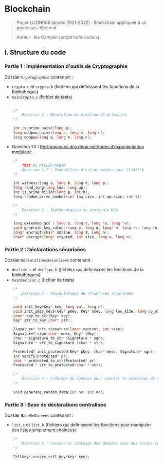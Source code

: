 # Blockchain

> Projet LU2IN006 (année 2021-2022) : Blockchain appliquée à un processus éléctoral
>
> Auteur : Ina Campan (projet hors-cursus)

## I. Structure du code

### Partie 1 : Implémentation d'outils de Cryptographie

Dossier _`Cryptographie`_ contenant :

+ `crypto.c` et `crypto.h` (fichiers qui definissent les fonctions de la bibliothéque)
+ `mainCrypto.c` (fichier de tests)

```c
    
    /*
        Exercice 1 : Résolution du problème de primalité
    */

    int is_prime_naive(long p);
    long modpow_naive(long a, long m, long n);
    long modpow(long a, long m, long n);
```

+ Question 1.5 : [Performances des deux méthodes d'exponentiation modulaire](plot.png)

```c
    /*
        TEST DE MILLER-RABIN
        Question 1.7 : Probabilite d'erreur majoree par (1/4)**k
    */

    int witness(long a, long b, long d, long p);
    long rand_long(long low, long up);
    int is_prime_miller(long p, int k);
    long random_prime_number(int low_size, int up_size, int k);

    /*
        Exercice 2 : Implémentation du protocole RSA
    */

    long extended_gcd ( long s, long t, long *u, long *v);
    void generate_key_values(long p, long q, long* n, long *s, long *u);
    long* encrypt(char* chaine, long s, long n);
    char* decrypt(long* crypted, int size, long u, long n);
```

### Partie 2 : Déclarations sécurisées

Dossier _`DeclarationsSecurisees`_ contenant :

+ `declsec.c` et `declsec.h` (fichiers qui definissent les fonctions de la bibliothéques)
+ `mainDeclsec.c` (fichier de tests)

```c
    /*
        Exercice 3 : Manipulations de structures sécurisées
    */

    void init_key(Key* key, long val, long n);
    void init_pair_keys(Key* pKey, Key* sKey, long low_size, long up_size);
    char* key_to_str(Key* key);
    Key* str_to_key(char* str);

    Signature* init_signature(long* content, int size);
    Signature* sign(char* mess, Key* sKey);
    char * signature_to_str (Signature * sgn);
    Signature * str_to_signature (char * str);

    Protected* init_protected(Key* pKey, char* mess, Signature* sgn);
    int verify(Protected* pr);
    char * protected_to_str(Protected* pr);
    Protected * str_to_protected(char * str);

    /*
        Exercice 4 : Création de données pour simuler le processus de vote
    */
    
    void generate_random_data(int nv, int nc);
```

### Partie 3 : Base de déclarations centralisée

Dossier _`BaseDeDonnees`_ contenant :

+ `list.c` et `list.h` (fichiers qui definissent les fonctions pour manipuler des listes simplement chainées)

```c
    /*
        Exercice 5 : Lecture et stockage des données dans des listes chainées
    */

    CellKey* create_cell_key(Key* key);
```